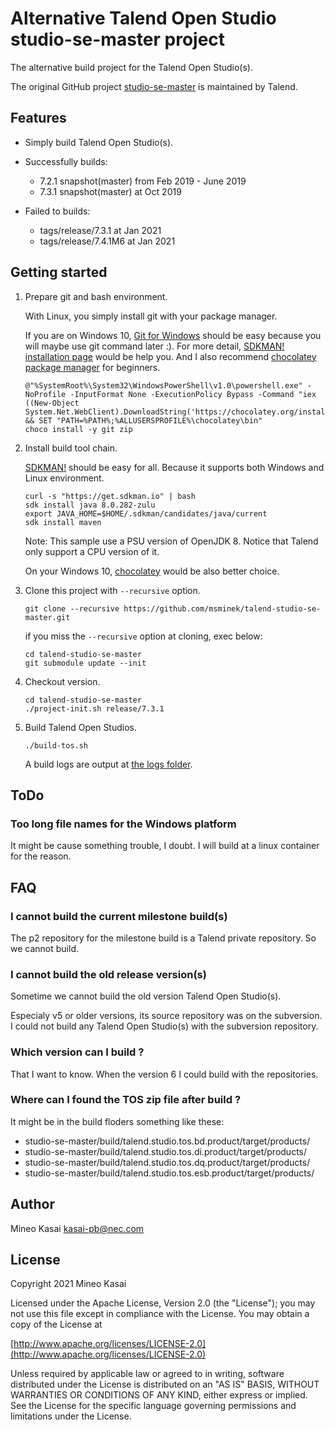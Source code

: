 # Alternative Talend Open Studio studio-se-master project

The alternative build project for the Talend Open Studio(s).

The original GitHub project [studio-se-master](https://github.com/Talend/studio-se-master.git) is maintained by Talend.

## Features

- Simply build Talend Open Studio(s).

- Successfully builds:
  - 7.2.1 snapshot(master) from Feb 2019 - June 2019
  - 7.3.1 snapshot(master) at Oct 2019
- Failed to builds:
  - tags/release/7.3.1 at Jan 2021
  - tags/release/7.4.1M6 at Jan 2021

## Getting started

1. Prepare git and bash environment.

    With Linux, you simply install git with your package manager.

    If you are on Windows 10, [Git for Windows](https://gitforwindows.org/) should be easy because you will maybe use git command later :). For more detail, [SDKMAN! installation page](https://sdkman.io/install) would be help you. And I also recommend [chocolatey package manager](https://chocolatey.org/) for beginners.

    ```shell-session
    @"%SystemRoot%\System32\WindowsPowerShell\v1.0\powershell.exe" -NoProfile -InputFormat None -ExecutionPolicy Bypass -Command "iex ((New-Object System.Net.WebClient).DownloadString('https://chocolatey.org/install.ps1'))" && SET "PATH=%PATH%;%ALLUSERSPROFILE%\chocolatey\bin"
    choco install -y git zip
    ```

1. Install build tool chain.

    [SDKMAN!](https://sdkman.io/) should be easy for all. Because it supports both Windows and Linux environment.

    ```shell-session
    curl -s "https://get.sdkman.io" | bash
    sdk install java 8.0.282-zulu
    export JAVA_HOME=$HOME/.sdkman/candidates/java/current
    sdk install maven
    ```

    Note: This sample use a PSU version of OpenJDK 8. Notice that Talend only support a CPU version of it.

    On your Windows 10, [chocolatey](https://chocolatey.org/) would be also better choice.

1. Clone this project with ```--recursive``` option.

    ```shell-session
    git clone --recursive https://github.com/msminek/talend-studio-se-master.git
    ```

    if you miss the ```--recursive``` option at cloning, exec below:

    ```shell-session
    cd talend-studio-se-master
    git submodule update --init
    ```

1. Checkout version.

    ```shell-session
    cd talend-studio-se-master
    ./project-init.sh release/7.3.1
    ```

1. Build Talend Open Studios.

    ```shell-session
    ./build-tos.sh
    ```

    A build logs are output at [the logs folder](logs/).

## ToDo

### Too long file names for the Windows platform

It might be cause something trouble, I doubt. I will build at a linux container for the reason.

## FAQ

### I cannot build the current milestone build(s)

The p2 repository for the milestone build is a Talend private repository. So we cannot build.

### I cannot build the old release version(s)

Sometime we cannot build the old version Talend Open Studio(s).

Especialy v5 or older versions, its source repository was on the subversion. I could not build any Talend Open Studio(s) with the subversion repository.

### Which version can I build ?

That I want to know. When the version 6 I could build with the repositories.

### Where can I found the TOS zip file after build ?

It might be in the build floders something like these:

- studio-se-master/build/talend.studio.tos.bd.product/target/products/
- studio-se-master/build/talend.studio.tos.di.product/target/products/
- studio-se-master/build/talend.studio.tos.dq.product/target/products/
- studio-se-master/build/talend.studio.tos.esb.product/target/products/

## Author

Mineo Kasai <kasai-pb@nec.com>

## License

Copyright 2021 Mineo Kasai

Licensed under the Apache License, Version 2.0 (the "License");
you may not use this file except in compliance with the License.
You may obtain a copy of the License at

[http://www.apache.org/licenses/LICENSE-2.0](http://www.apache.org/licenses/LICENSE-2.0)

Unless required by applicable law or agreed to in writing, software
distributed under the License is distributed on an "AS IS" BASIS,
WITHOUT WARRANTIES OR CONDITIONS OF ANY KIND, either express or implied.
See the License for the specific language governing permissions and
limitations under the License.
